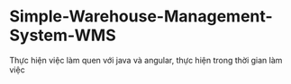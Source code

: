 # Simple-Warehouse-Management-System-WMS
Thực hiện việc làm quen với java và angular, thực hiện trong thời gian làm việc 
